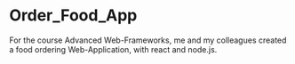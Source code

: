 # Order_Food_App
For the course Advanced Web-Frameworks, me and my colleagues created a food ordering Web-Application, with react and node.js.
